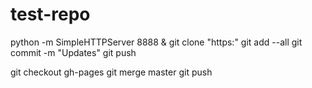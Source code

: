 # test-repo
python -m SimpleHTTPServer 8888 &
git clone "https:"
git add --all
git commit -m "Updates"
git push

git checkout gh-pages
git merge master
git push
